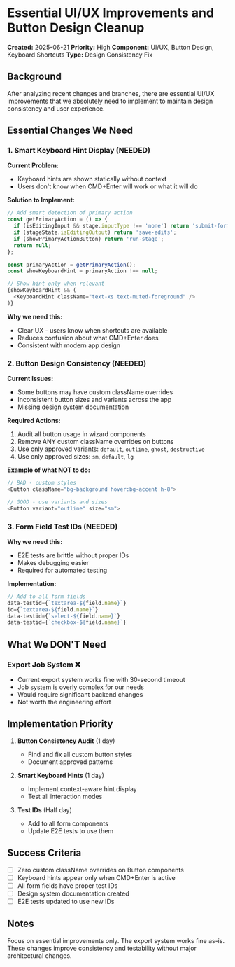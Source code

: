 # Essential UI/UX Improvements and Button Design Cleanup

**Created:** 2025-06-21
**Priority:** High
**Component:** UI/UX, Button Design, Keyboard Shortcuts
**Type:** Design Consistency Fix

## Background

After analyzing recent changes and branches, there are essential UI/UX improvements that we absolutely need to implement to maintain design consistency and user experience.

## Essential Changes We Need

### 1. Smart Keyboard Hint Display (NEEDED)

**Current Problem:**
- Keyboard hints are shown statically without context
- Users don't know when CMD+Enter will work or what it will do

**Solution to Implement:**
```typescript
// Add smart detection of primary action
const getPrimaryAction = () => {
  if (isEditingInput && stage.inputType !== 'none') return 'submit-form';
  if (stageState.isEditingOutput) return 'save-edits';
  if (showPrimaryActionButton) return 'run-stage';
  return null;
};

const primaryAction = getPrimaryAction();
const showKeyboardHint = primaryAction !== null;

// Show hint only when relevant
{showKeyboardHint && (
  <KeyboardHint className="text-xs text-muted-foreground" />
)}
```

**Why we need this:**
- Clear UX - users know when shortcuts are available
- Reduces confusion about what CMD+Enter does
- Consistent with modern app design

### 2. Button Design Consistency (NEEDED)

**Current Issues:**
- Some buttons may have custom className overrides
- Inconsistent button sizes and variants across the app
- Missing design system documentation

**Required Actions:**
1. Audit all button usage in wizard components
2. Remove ANY custom className overrides on buttons
3. Use only approved variants: `default`, `outline`, `ghost`, `destructive`
4. Use only approved sizes: `sm`, `default`, `lg`

**Example of what NOT to do:**
```typescript
// BAD - custom styles
<Button className="bg-background hover:bg-accent h-8">

// GOOD - use variants and sizes
<Button variant="outline" size="sm">
```

### 3. Form Field Test IDs (NEEDED)

**Why we need this:**
- E2E tests are brittle without proper IDs
- Makes debugging easier
- Required for automated testing

**Implementation:**
```typescript
// Add to all form fields
data-testid={`textarea-${field.name}`}
id={`textarea-${field.name}`}
data-testid={`select-${field.name}`}
data-testid={`checkbox-${field.name}`}
```

## What We DON'T Need

### Export Job System ❌
- Current export system works fine with 30-second timeout
- Job system is overly complex for our needs
- Would require significant backend changes
- Not worth the engineering effort

## Implementation Priority

1. **Button Consistency Audit** (1 day)
   - Find and fix all custom button styles
   - Document approved patterns

2. **Smart Keyboard Hints** (1 day)
   - Implement context-aware hint display
   - Test all interaction modes

3. **Test IDs** (Half day)
   - Add to all form components
   - Update E2E tests to use them

## Success Criteria

- [ ] Zero custom className overrides on Button components
- [ ] Keyboard hints appear only when CMD+Enter is active
- [ ] All form fields have proper test IDs
- [ ] Design system documentation created
- [ ] E2E tests updated to use new IDs

## Notes

Focus on essential improvements only. The export system works fine as-is. These changes improve consistency and testability without major architectural changes.